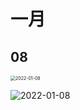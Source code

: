 # 一月

## 08
<img src="https://static.fungenomics.com/images/2022/01/2022-01-08.png" alt="2022-01-08" style="zoom:50%;" />

![2022-01-08](https://static.fungenomics.com/images/2022/01/2022-01-08.png)
